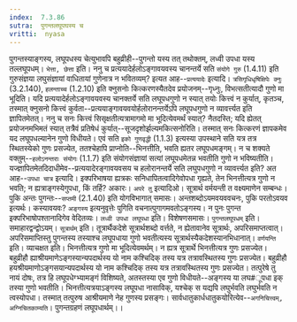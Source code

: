 ```yaml
---
index:  7.3.86
sutra:  पुगन्तलघूपघस्य च
vritti:  nyasa
---
```


पुगन्तस्याङ्गस्य, लघूपधस्य चेत्युभावपि बहुव्रीही--पुगन्तो यस्य तत् तथोक्तम्, लध्वी उपधा यस्य तल्लघूपधम्। `भेत्ता, छेत्ता` इति।
ननु च प्रत्ययादेर्हलोऽङ्गावयवस्य चानन्तर्ये सति `संयोगे गुरु` (1.4.11) इति गुरुसंज्ञया लघुसंज्ञायां वाधितायां गुणेनात्र न भवितव्यम्? इत्यत आह--`प्रत्ययादेः` इत्यादि। `त्रसिगृधिधृषिक्षिपेः क्नुः` (3.2.140), `हलन्ताच्च` (1.2.10) इति क्नुसनोः कित्करणस्यैतदेव प्रयोजनम्--गृध्नुः, विभत्सतीत्यादौ गुणो मा भूदिति। यदि प्रत्ययादेर्हलोऽङ्गावयवस्य चानक्तर्ये सति लघूपधगुणो न स्यात् तयोः कित्त्वं न कुर्यात्, कृतञ्च, तस्मात् क्नुसनो कित्त्वं कुर्वता--प्रत्ययाङ्गावयवयोर्हलोरानन्तर्येऽपि लघूपधगुणो न व्यावर्त्त्यत इति ज्ञापितमेतत्। ननु च सनः कित्त्वं सिसृक्षतीत्यत्रामागमो मा भूदित्येवमर्थं स्यात्? नैतदस्ति; यदि ह्येतत् प्रयोजनमभिमतं स्यात् तत्रैवं प्रतिषेधं कुर्यात्--सूजदृशोर्झल्यमकित्सनोरिति। तस्मात् सनः कित्करणं ज्ञापकमेव यद लघूपधल्यानेन गुणो विधीयते। एवं सति `इको गुणवृद्धी` (1.1.3) इत्यस्या उपस्थाने सति यत्र तत्र स्थितस्येको गुणः प्रसज्येत, ततश्चेहापि प्राप्नोति--भिनत्तीति, भवति ह्यतर लघूपधमङ्गम्। न च शक्यते वक्तुम्--`हलोऽनन्तराः संयोगः` (1.1.7) इति संयोगसंज्ञायां सत्यां लघूपधमेतन्न भवतीति गुणो न भविष्यतीति। यज्ज्ञापितमेतदिदाधीमेव--प्रत्ययादेरङ्गावयवसय च हलोरानन्तर्ये सति लघुपधगुणो न व्यावर्त्त्यत इति? अत आह--`उपधा चात्र` इत्यादि। इक्परिभाषया ह्यत्रकः सनिधापितत्वादिगेवोपधा गृह्यते, तेन भिनत्तीत्यत्र गुणो न भवति; न ह्यत्राङ्गस्येगुपधा, किं तर्हि? अकारः।
`अपरे तु` इत्यादिओ। सूत्रार्थ वर्मयन्ती त वक्ष्यमाणेन सम्बन्धः। पुकि अन्तः पुगन्तः--`सप्तमी` (2.1.40) इति योगविभागात् समासः। अन्तशब्दोऽयमवयववचनः, पुकि परतोऽवयव इत्यर्थः। कस्यावयवः? `अङ्गस्य` इत्यनुवृत्तेः पुगिति वचनात्पुगागमवतोऽङ्गस्य। न पुनः पुगन्त इक्परिभाषोपश्तानादिगेव वेदितव्यः। `लध्वी उपधा लघूपधा` इति। विशेषणसमासः। `पुगन्तलघूपधम्` इति। समाहारद्वन्द्वोऽयम्। `सूत्रार्थम्` इति। तूत्रार्थैकदेशे सूत्रार्थशब्दो वर्त्तते, न ह्येतावानेव सूत्रार्थः, अपरिसमाप्तत्वात्। अपरिसमाप्तिस्तु पुगन्तस्य तस्याश्च लघूपधाया गुणो भवतीत्यस्य सूत्रार्थस्यैकदेशस्यानभिधानात्। `वर्णयन्ति` इति। व्याचक्षत इति। भिनत्तीत्यत्र गुणो मा भूदित्येवमर्थम्। न ह्यत्र सूत्रार्थे भिनत्तीत्यत्र गुणः प्रसज्येत। बहुव्रीहौ ह्याश्रीयमाणेऽङ्गस्यान्यपदार्थस्य यो नाम कश्चिदिक् तस्य यत्र तत्रावस्थितस्य गुणः प्रसज्येत। बहुव्रीहौ हयश्रीयमाणोऽङ्गसयान्यपदार्थस्य यो नाम कश्चिदिक् तस्य यत्र तत्रावस्थितस्य गुणः प्रसज्येत। तत्पुरेषे तु नायं दोषः, तत्र हि लघूपधेग्भ्यामङ्गं विशिष्यते, अतस्तस्या एव गुणो विधीयते--अङ्गस्य या लघ#ूपधा इक् तस्या गुणो भवतीति। भिनत्तीत्यत्रयाऽङ्गस्य लघूपधा नासाविक्, यश्चेक् स यद्यपि लघुर्भवति लघुर्भवति न त्वस्योपधा। तस्मात् तत्पुरुष आश्रीयमाणे नेह गुणस्य प्रसङ्गः।
सार्वधातुकार्धधातुकयोरित्येव--`अगनिचित्त्वम्, अग्निचितकाम्यति`। पुगन्तग्रहणं लघूपधार्थम्।।

